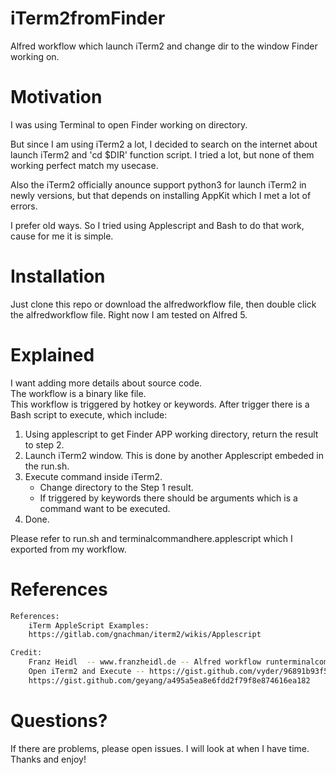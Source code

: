 # iTerm2fromFinder
Alfred workflow which launch iTerm2 and change dir to the window Finder working on.

# Motivation

I was using Terminal to open Finder working on directory.  

But since I am using iTerm2 a lot, I decided to search on the internet about launch iTerm2 and 'cd $DIR' function script. I tried a lot, but none of them working perfect match my usecase.  

Also the iTerm2 officially anounce support python3 for launch iTerm2 in newly versions, but that depends on installing AppKit which I met a lot of errors.  

I prefer old ways. So I tried using Applescript and Bash to do that work, cause for me it is simple.

# Installation
Just clone this repo or download the alfredworkflow file, then double click the alfredworkflow file. Right now I am tested on Alfred 5.

# Explained
I want adding more details about source code.  
The workflow is a binary like file.  
This workflow is triggered by hotkey or keywords. After trigger there is a Bash script to execute, which include:
1.  Using applescript to get Finder APP working directory, return the result to step 2.
2.  Launch iTerm2 window. This is done by another Applescript embeded in the run.sh.
3.  Execute command inside iTerm2.
    -   Change directory to the Step 1 result.
    -   If triggered by keywords there should be arguments which is a command want to be executed.
4.  Done.  

Please refer to run.sh and terminalcommandhere.applescript which I exported from my workflow.  

# References
```bash
References:
    iTerm AppleScript Examples:
    https://gitlab.com/gnachman/iterm2/wikis/Applescript

Credit:
    Franz Heidl  -- www.franzheidl.de -- Alfred workflow runterminalcommandhere
    Open iTerm2 and Execute -- https://gist.github.com/vyder/96891b93f515cb4ac559e9132e1c908
    https://gist.github.com/geyang/a495a5ea8e6fdd2f79f8e874616ea182
```
# Questions?
If there are problems, please open issues. I will look at when I have time. Thanks and enjoy!
